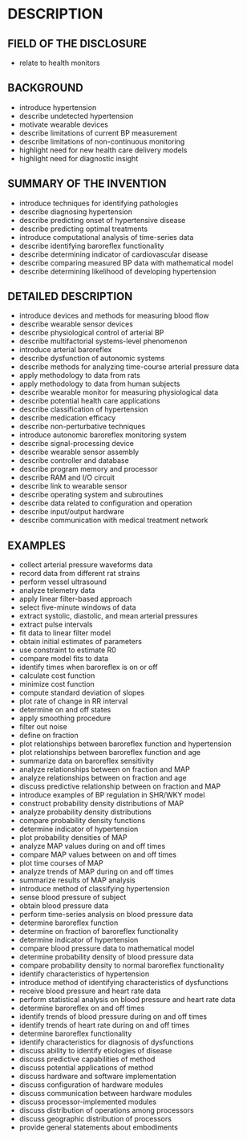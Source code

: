 # DESCRIPTION

## FIELD OF THE DISCLOSURE

- relate to health monitors

## BACKGROUND

- introduce hypertension
- describe undetected hypertension
- motivate wearable devices
- describe limitations of current BP measurement
- describe limitations of non-continuous monitoring
- highlight need for new health care delivery models
- highlight need for diagnostic insight

## SUMMARY OF THE INVENTION

- introduce techniques for identifying pathologies
- describe diagnosing hypertension
- describe predicting onset of hypertensive disease
- describe predicting optimal treatments
- introduce computational analysis of time-series data
- describe identifying baroreflex functionality
- describe determining indicator of cardiovascular disease
- describe comparing measured BP data with mathematical model
- describe determining likelihood of developing hypertension

## DETAILED DESCRIPTION

- introduce devices and methods for measuring blood flow
- describe wearable sensor devices
- describe physiological control of arterial BP
- describe multifactorial systems-level phenomenon
- introduce arterial baroreflex
- describe dysfunction of autonomic systems
- describe methods for analyzing time-course arterial pressure data
- apply methodology to data from rats
- apply methodology to data from human subjects
- describe wearable monitor for measuring physiological data
- describe potential health care applications
- describe classification of hypertension
- describe medication efficacy
- describe non-perturbative techniques
- introduce autonomic baroreflex monitoring system
- describe signal-processing device
- describe wearable sensor assembly
- describe controller and database
- describe program memory and processor
- describe RAM and I/O circuit
- describe link to wearable sensor
- describe operating system and subroutines
- describe data related to configuration and operation
- describe input/output hardware
- describe communication with medical treatment network

## EXAMPLES

- collect arterial pressure waveforms data
- record data from different rat strains
- perform vessel ultrasound
- analyze telemetry data
- apply linear filter-based approach
- select five-minute windows of data
- extract systolic, diastolic, and mean arterial pressures
- extract pulse intervals
- fit data to linear filter model
- obtain initial estimates of parameters
- use constraint to estimate R0
- compare model fits to data
- identify times when baroreflex is on or off
- calculate cost function
- minimize cost function
- compute standard deviation of slopes
- plot rate of change in RR interval
- determine on and off states
- apply smoothing procedure
- filter out noise
- define on fraction
- plot relationships between baroreflex function and hypertension
- plot relationships between baroreflex function and age
- summarize data on baroreflex sensitivity
- analyze relationships between on fraction and MAP
- analyze relationships between on fraction and age
- discuss predictive relationship between on fraction and MAP
- introduce examples of BP regulation in SHR/WKY model
- construct probability density distributions of MAP
- analyze probability density distributions
- compare probability density functions
- determine indicator of hypertension
- plot probability densities of MAP
- analyze MAP values during on and off times
- compare MAP values between on and off times
- plot time courses of MAP
- analyze trends of MAP during on and off times
- summarize results of MAP analysis
- introduce method of classifying hypertension
- sense blood pressure of subject
- obtain blood pressure data
- perform time-series analysis on blood pressure data
- determine baroreflex function
- determine on fraction of baroreflex functionality
- determine indicator of hypertension
- compare blood pressure data to mathematical model
- determine probability density of blood pressure data
- compare probability density to normal baroreflex functionality
- identify characteristics of hypertension
- introduce method of identifying characteristics of dysfunctions
- receive blood pressure and heart rate data
- perform statistical analysis on blood pressure and heart rate data
- determine baroreflex on and off times
- identify trends of blood pressure during on and off times
- identify trends of heart rate during on and off times
- determine baroreflex functionality
- identify characteristics for diagnosis of dysfunctions
- discuss ability to identify etiologies of disease
- discuss predictive capabilities of method
- discuss potential applications of method
- discuss hardware and software implementation
- discuss configuration of hardware modules
- discuss communication between hardware modules
- discuss processor-implemented modules
- discuss distribution of operations among processors
- discuss geographic distribution of processors
- provide general statements about embodiments

